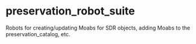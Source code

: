 # preservation_robot_suite

Robots for creating/updating Moabs for SDR objects, adding Moabs to the preservation_catalog, etc.
